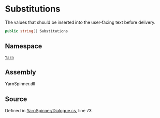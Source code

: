 # Substitutions

The values that should be inserted into the user-facing text before delivery.

```csharp
public string[] Substitutions
```

## Namespace

[`Yarn`](../)

## Assembly

YarnSpinner.dll

## Source

Defined in [YarnSpinner/Dialogue.cs](https://github.com/YarnSpinnerTool/YarnSpinner//blob/develop/YarnSpinner/Dialogue.cs#L73), line 73.

